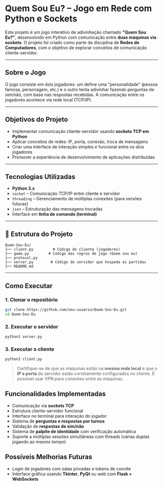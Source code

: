 # Quem Sou Eu? – Jogo em Rede com Python e Sockets

Este projeto é um jogo interativo de adivinhação chamado **"Quem Sou Eu?"**, desenvolvido em Python com comunicação entre **duas máquinas via sockets**. O projeto foi criado como parte da disciplina de **Redes de Computadores**, com o objetivo de explorar conceitos de comunicação cliente-servidor.

---

## Sobre o Jogo

O jogo consiste em dois jogadores: um define uma "personalidade" (pessoa famosa, personagem, etc.) e o outro tenta adivinhar fazendo perguntas de sim/não, com base nas respostas recebidas. A comunicação entre os jogadores acontece via rede local (TCP/IP).

---

## Objetivos do Projeto

- Implementar comunicação cliente-servidor usando **sockets TCP em Python**
- Aplicar conceitos de redes: IP, porta, conexão, troca de mensagens
- Criar uma interface de interação simples e funcional entre os dois jogadores
- Promover a experiência de desenvolvimento de aplicações distribuídas

---

## Tecnologias Utilizadas

- **Python 3.x**
- `socket` – Comunicação TCP/IP entre cliente e servidor
- `threading` – Gerenciamento de múltiplas conexões (para versões futuras)
- `json` – Estruturação das mensagens trocadas
- Interface em **linha de comando (terminal)**

---

## 📁 Estrutura do Projeto

```
Quem-Sou-Eu/
├── client.py         # Código do cliente (jogadores)
├── game.py         # Código das regras de jogo (Quem sou eu)
├── protocol.py
├── server.py        # Código do servidor que hospeda as partidas
├── README.md
```

---

## Como Executar

### 1. Clonar o repositório

```bash
git clone https://github.com/seu-usuario/Quem-Sou-Eu.git
cd Quem-Sou-Eu
```

### 2. Executar o servidor

```bash
python3 server.py
```

### 3. Executar o cliente

```bash
python3 client.py
```

> Certifique-se de que as máquinas estão na **mesma rede local** e que o **IP e porta** do servidor estão corretamente configurados no cliente. É possível usar VPN para conexões entre as máquinas.

## Funcionalidades Implementadas

- Comunicação via **sockets TCP**
- Estrutura cliente-servidor funcional
- Interface no terminal para interação do jogador
- Sistema de **perguntas e respostas por turnos**
- Validação de **respostas de sim/não**
- Sistema de **palpite de identidade** com verificação automática
- Suporte a múltiplas sessões simultâneas com threads (várias duplas jogando ao mesmo tempo)

## Possíveis Melhorias Futuras

- Login de jogadores com salas privadas e tokens de convite
- Interface gráfica usando **Tkinter**, **PyQt** ou web com **Flask + WebSockets**
